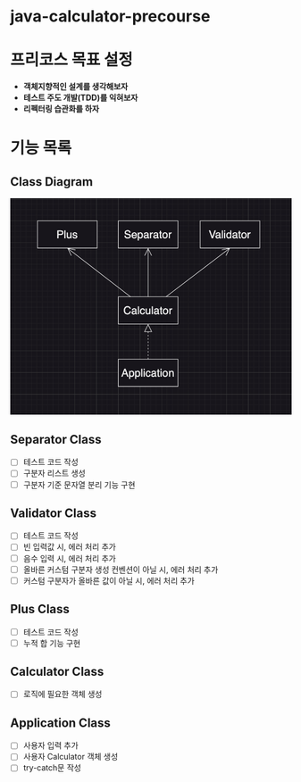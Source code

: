 # java-calculator-precourse

# 프리코스 목표 설정

- **객체지향적인 설계를 생각해보자**
- **테스트 주도 개발(TDD)를 익혀보자**
- **리펙터링 습관화를 하자**

# 기능 목록

## Class Diagram

![java-calculator-7-class-diagram](./class-diagram.png)

## Separator Class

- [ ] 테스트 코드 작성
- [ ] 구분자 리스트 생성
- [ ] 구분자 기준 문자열 분리 기능 구현

## Validator Class

- [ ] 테스트 코드 작성
- [ ] 빈 입력값 시, 에러 처리 추가
- [ ] 음수 입력 시, 에러 처리 추가
- [ ] 올바른 커스텀 구분자 생성 컨벤션이 아닐 시, 에러 처리 추가
- [ ] 커스텀 구분자가 올바른 값이 아닐 시, 에러 처리 추가

## Plus Class

- [ ] 테스트 코드 작성
- [ ] 누적 합 기능 구현

## Calculator Class

- [ ] 로직에 필요한 객체 생성

## Application Class

- [ ] 사용자 입력 추가
- [ ] 사용자 Calculator 객체 생성
- [ ] try-catch문 작성